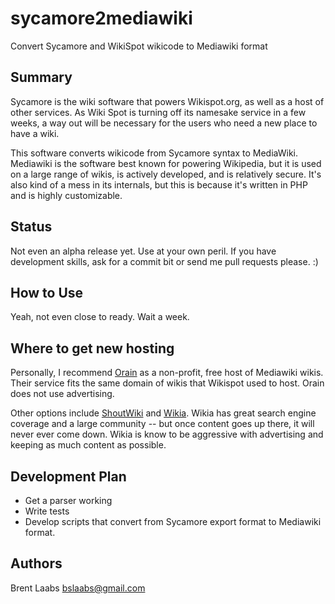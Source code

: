 # sycamore2mediawiki
Convert Sycamore and WikiSpot wikicode to Mediawiki format

Summary
-------

Sycamore is the wiki software that powers Wikispot.org, as well as a host of other services.  As Wiki Spot is turning off its namesake service in a few weeks, a way out will be necessary for the users who need a new place to have a wiki.

This software converts wikicode from Sycamore syntax to MediaWiki.  Mediawiki is the software best known for powering Wikipedia, but it is used on a large range of wikis, is actively developed, and is relatively secure.  It's also kind of a mess in its internals, but this is because it's written in PHP and is highly customizable.

Status
------

Not even an alpha release yet.  Use at your own peril.  If you have development skills, ask for a commit bit or send me pull requests please. :)

How to Use
----------

Yeah, not even close to ready.  Wait a week.

Where to get new hosting
------------------------

Personally, I recommend [Orain](https://meta.orain.org/wiki/) as a non-profit, free host of Mediawiki wikis.  Their service fits the same domain of wikis that Wikispot used to host.  Orain does not use advertising.

Other options include [ShoutWiki](http://www.shoutwiki.com/wiki/) and [Wikia](http://www.wikia.com/Wikia).  Wikia has great search engine coverage and a large community -- but once content goes up there, it will never ever come down.  Wikia is know to be aggressive with advertising and keeping as much content as possible.

Development Plan
----------------

* Get a parser working
* Write tests
* Develop scripts that convert from Sycamore export format to Mediawiki format.

Authors
-------

Brent Laabs <bslaabs@gmail.com>
